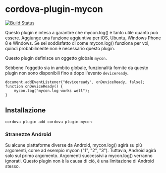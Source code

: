 <!---
# license: Licensed to the Apache Software Foundation (ASF) under one
#         or more contributor license agreements.  See the NOTICE file
#         distributed with this work for additional information
#         regarding copyright ownership.  The ASF licenses this file
#         to you under the Apache License, Version 2.0 (the
#         "License"); you may not use this file except in compliance
#         with the License.  You may obtain a copy of the License at
#
#           http://www.apache.org/licenses/LICENSE-2.0
#
#         Unless required by applicable law or agreed to in writing,
#         software distributed under the License is distributed on an
#         "AS IS" BASIS, WITHOUT WARRANTIES OR CONDITIONS OF ANY
#         KIND, either express or implied.  See the License for the
#         specific language governing permissions and limitations
#         under the License.
-->

# cordova-plugin-mycon

[![Build Status](https://travis-ci.org/apache/cordova-plugin-mycon.svg)](https://travis-ci.org/apache/cordova-plugin-mycon)

Questo plugin è intesa a garantire che mycon.log() è tanto utile quanto può essere. Aggiunge una funzione aggiuntiva per iOS, Ubuntu, Windows Phone 8 e Windows. Se sei soddisfatto di come mycon.log() funziona per voi, quindi probabilmente non è necessario questo plugin.

Questo plugin definisce un oggetto globale `mycon`.

Sebbene l'oggetto sia in ambito globale, funzionalità fornite da questo plugin non sono disponibili fino a dopo l'evento `deviceready`.

    document.addEventListener("deviceready", onDeviceReady, false);
    function onDeviceReady() {
        mycon.log("mycon.log works well");
    }
    

## Installazione

    cordova plugin add cordova-plugin-mycon
    

### Stranezze Android

Su alcune piattaforme diverse da Android, mycon.log() agirà su più argomenti, come ad esempio mycon ("1", "2", "3"). Tuttavia, Android agirà solo sul primo argomento. Argomenti successivi a mycon.log() verranno ignorati. Questo plugin non è la causa di ciò, è una limitazione di Android stesso.
